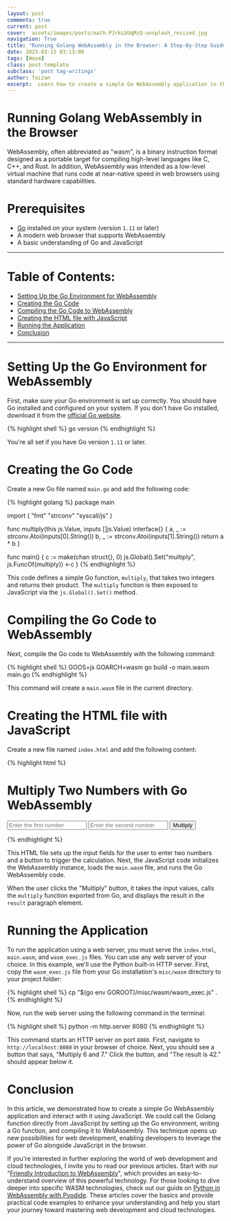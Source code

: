 ```yaml
---
layout: post
comments: true
current: post
cover:  assets/images/posts/math-PJrkLbUqMzQ-unsplash_resized.jpg
navigation: True
title: "Running Golang WebAssembly in the Browser: A Step-By-Step Guide"
date: 2023-03-15 03:13:00
tags: [Wasm]
class: post-template
subclass: 'post tag-writings'
author: faizan
excerpt:  Learn how to create a simple Go WebAssembly application in this step-by-step guide, including setting up the environment, creating the Go code, and integrating with JavaScript.
---
```


# Running Golang WebAssembly in the Browser

WebAssembly, often abbreviated as "wasm", is a binary instruction format designed as a portable target for compiling high-level languages like C, C++, and Rust. In addition, WebAssembly was intended as a low-level virtual machine that runs code at near-native speed in web browsers using standard hardware capabilities.


# Prerequisites
* [Go](https://golang.org/dl/) installed on your system (version `1.11` or later)
* A modern web browser that supports WebAssembly
* A basic understanding of Go and JavaScript

***

# Table of Contents:
* [Setting Up the Go Environment for WebAssembly](#setting-up-the-go-environment-for-webassembly)
* [Creating the Go Code](#creating-the-go-code)
* [Compiling the Go Code to WebAssembly](#compiling-the-go-code-to-webassembly)
* [Creating the HTML file with JavaScript](#creating-the-html-file-with-javascript)
* [Running the Application](#running-golang-webassembly-in-the-browser)
* [Conclusion](#conclusion)

***

# Setting Up the Go Environment for WebAssembly

First, make sure your Go environment is set up correctly. You should have Go installed and configured on your system. If you don't have Go installed, download it from the [official Go website](https://golang.org/dl/).

{% highlight shell %}
go version
{% endhighlight %}

You're all set if you have Go version `1.11` or later.

# Creating the Go Code

Create a new Go file named `main.go` and add the following code:

{% highlight golang %}
package main

import (
  "fmt"
  "strconv"
  "syscall/js"
)

func multiply(this js.Value, inputs []js.Value) interface{} {
  a, _ := strconv.Atoi(inputs[0].String())
  b, _ := strconv.Atoi(inputs[1].String())
  return a * b
}

func main() {
  c := make(chan struct{}, 0)
  js.Global().Set("multiply", js.FuncOf(multiply))
  <-c
}
{% endhighlight %}

This code defines a simple Go function, `multiply`, that takes two integers and returns their product. The `multiply` function is then exposed to JavaScript via the `js.Global().Set()` method.

# Compiling the Go Code to WebAssembly

Next, compile the Go code to WebAssembly with the following command:

{% highlight shell %}
GOOS=js GOARCH=wasm go build -o main.wasm main.go
{% endhighlight %}

This command will create a `main.wasm` file in the current directory.

# Creating the HTML file with JavaScript

Create a new file named `index.html` and add the following content:

{% highlight html %}
<!DOCTYPE html>
<html>
<head>
  <meta charset="utf-8">
  <title>Go WebAssembly: Multiply Two Numbers</title>
  <script src="wasm_exec.js"></script>
</head>
<body>
  <h1>Multiply Two Numbers with Go WebAssembly</h1>
  <input type="number" id="number1" placeholder="Enter the first number">
  <input type="number" id="number2" placeholder="Enter the second number">
  <button id="calculate">Multiply</button>
  <p id="result"></p>

  <script>
    const go = new Go();
    WebAssembly.instantiateStreaming(fetch("main.wasm"), go.importObject).then((result) => {
      go.run(result.instance);

      const calculateButton = document.getElementById("calculate");
      const number1Input = document.getElementById("number1");
      const number2Input = document.getElementById("number2");
      const resultElement = document.getElementById("result");

      calculateButton.addEventListener("click", () => {
        const number1 = parseInt(number1Input.value);
        const number2 = parseInt(number2Input.value);
        const result = window.multiply(number1, number2);
        resultElement.textContent = `The product of ${number1} and ${number2} is ${result}.`;
      });
    });
  </script>
</body>
</html>
{% endhighlight %}

This HTML file sets up the input fields for the user to enter two numbers and a button to trigger the calculation. Next, the JavaScript code initializes the WebAssembly instance, loads the `main.wasm` file, and runs the Go WebAssembly code.

When the user clicks the "Multiply" button, it takes the input values, calls the `multiply` function exported from Go, and displays the result in the `result` paragraph element.

# Running the Application

To run the application using a web server, you must serve the `index.html`, `main.wasm`, and `wasm_exec.js` files. You can use any web server of your choice. In this example, we'll use the Python built-in HTTP server. First, copy the `wasm_exec.js` file from your Go installation's `misc/wasm` directory to your project folder:

{% highlight shell %}
cp "$(go env GOROOT)/misc/wasm/wasm_exec.js" .
{% endhighlight %}

Now, run the web server using the following command in the terminal:

{% highlight shell %}
python -m http.server 8080
{% endhighlight %}

This command starts an HTTP server on port `8080`. First, navigate to `http://localhost:8080` in your browser of choice. Next, you should see a button that says, "Multiply 6 and 7." Click the button, and "The result is 42." should appear below it.

# Conclusion

In this article, we demonstrated how to create a simple Go WebAssembly application and interact with it using JavaScript. We could call the Golang function directly from JavaScript by setting up the Go environment, writing a Go function, and compiling it to WebAssembly. This technique opens up new possibilities for web development, enabling developers to leverage the power of Go alongside JavaScript in the browser.

If you're interested in further exploring the world of web development and cloud technologies, I invite you to read our previous articles. Start with our "[Friendly Introduction to WebAssembly](https://faizanbashir.me/webassembly-a-friendly-introduction)", which provides an easy-to-understand overview of this powerful technology. For those looking to dive deeper into specific WASM technologies, check out our guide on [Python in WebAssembly with Pyodide](https://faizanbashir.me/run-python-in-the-browser-with-webassembly-and-pyodide). These articles cover the basics and provide practical code examples to enhance your understanding and help you start your journey toward mastering web development and cloud technologies.